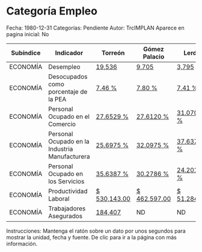 Categoría Empleo
=====

Fecha: 1980-12-31
Categorías: Pendiente
Autor: TrcIMPLAN
Aparece en pagina inicial: No

<table class="table table-bordered matriz">
<thead>
  <tr>
    <th>Subíndice</th>
    <th>Indicador</th>
    <th>Torreón</th>
    <th>Gómez Palacio</th>
    <th>Lerdo</th>
    <th>Matamoros</th>
    <th>La Laguna</th>
  </tr>
</thead>
<tbody>
  <tr>
    <td class="subindice color1">ECONOMÍA</td>
    <td class="indicador color1">Desempleo</td>
    <td class="derecha color1"><a class="vinculo" href="../indicadores-torreon/economia-desempleo.html" data-toggle="tooltip" title="Personas, 2009-12-31, INEGI">19,536</a></td>
    <td class="derecha color1"><a class="vinculo" href="../indicadores-gomez-palacio/economia-desempleo.html" data-toggle="tooltip" title="Personas, 2009-12-31, INEGI">9,705</a></td>
    <td class="derecha color1"><a class="vinculo" href="../indicadores-lerdo/economia-desempleo.html" data-toggle="tooltip" title="Personas, 2009-12-31, INEGI">3,795</a></td>
    <td class="derecha color1"><a class="vinculo" href="../indicadores-matamoros/economia-desempleo.html" data-toggle="tooltip" title="Personas, 2009-12-31, INEGI">2,380</a></td>
    <td class="derecha color1"><a class="vinculo" href="../indicadores-la-laguna/economia-desempleo.html" data-toggle="tooltip" title="Personas, 2009-12-31, INEGI">35,416</a></td>
  </tr>
  <tr>
    <td class="subindice color1">ECONOMÍA</td>
    <td class="indicador color1">Desocupados como porcentaje de la PEA</td>
    <td class="derecha color1"><a class="vinculo" href="../indicadores-torreon/economia-desocupados-como-porcentaje-de-la-pea.html" data-toggle="tooltip" title="Porcentaje, 2009-12-31, INEGI">7.46 %</a></td>
    <td class="derecha color1"><a class="vinculo" href="../indicadores-gomez-palacio/economia-desocupados-como-porcentaje-de-la-pea.html" data-toggle="tooltip" title="Porcentaje, 2009-12-31, INEGI">7.80 %</a></td>
    <td class="derecha color1"><a class="vinculo" href="../indicadores-lerdo/economia-desocupados-como-porcentaje-de-la-pea.html" data-toggle="tooltip" title="Porcentaje, 2009-12-31, INEGI">7.41 %</a></td>
    <td class="derecha color1"><a class="vinculo" href="../indicadores-matamoros/economia-desocupados-como-porcentaje-de-la-pea.html" data-toggle="tooltip" title="Porcentaje, 2009-12-31, INEGI">6.07 %</a></td>
    <td class="derecha color1"><a class="vinculo" href="../indicadores-la-laguna/economia-desocupados-como-porcentaje-de-la-pea.html" data-toggle="tooltip" title="Porcentaje, 2009-12-31, INEGI">7.43 %</a></td>
  </tr>
  <tr>
    <td class="subindice color1">ECONOMÍA</td>
    <td class="indicador color1">Personal Ocupado en el Comercio</td>
    <td class="derecha color1"><a class="vinculo" href="../indicadores-torreon/economia-personal-ocupado-en-el-comercio.html" data-toggle="tooltip" title="Porcentaje, 2008-12-31, INEGI">27.6529 %</a></td>
    <td class="derecha color1"><a class="vinculo" href="../indicadores-gomez-palacio/economia-personal-ocupado-en-el-comercio.html" data-toggle="tooltip" title="Porcentaje, 2008-12-31, INEGI">27.6120 %</a></td>
    <td class="derecha color1"><a class="vinculo" href="../indicadores-lerdo/economia-personal-ocupado-en-el-comercio.html" data-toggle="tooltip" title="Porcentaje, 2008-12-31, INEGI">31.0701 %</a></td>
    <td class="derecha color1"><a class="vinculo" href="../indicadores-matamoros/economia-personal-ocupado-en-el-comercio.html" data-toggle="tooltip" title="Porcentaje, 2008-12-31, INEGI">34.3232 %</a></td>
    <td class="derecha color1"><a class="vinculo" href="../indicadores-la-laguna/economia-personal-ocupado-en-el-comercio.html" data-toggle="tooltip" title="Porcentaje, 2008-12-31, INEGI">28.0342 %</a></td>
  </tr>
  <tr>
    <td class="subindice color1">ECONOMÍA</td>
    <td class="indicador color1">Personal Ocupado en la Industria Manufacturera</td>
    <td class="derecha color1"><a class="vinculo" href="../indicadores-torreon/economia-personal-ocupado-en-la-industria-manufacturera.html" data-toggle="tooltip" title="Personas, 2008-12-31, INEGI">25.6975 %</a></td>
    <td class="derecha color1"><a class="vinculo" href="../indicadores-gomez-palacio/economia-personal-ocupado-en-la-industria-manufacturera.html" data-toggle="tooltip" title="Personas, 2008-12-31, INEGI">32.0975 %</a></td>
    <td class="derecha color1"><a class="vinculo" href="../indicadores-lerdo/economia-personal-ocupado-en-la-industria-manufacturera.html" data-toggle="tooltip" title="Personas, 2008-12-31, INEGI">37.6371 %</a></td>
    <td class="derecha color1"><a class="vinculo" href="../indicadores-matamoros/economia-personal-ocupado-en-la-industria-manufacturera.html" data-toggle="tooltip" title="Personas, 2008-12-31, INEGI">41.5338 %</a></td>
    <td class="derecha color1"><a class="vinculo" href="../indicadores-la-laguna/economia-personal-ocupado-en-la-industria-manufacturera.html" data-toggle="tooltip" title="Personas, 2008-12-31, INEGI">28.5940 %</a></td>
  </tr>
  <tr>
    <td class="subindice color1">ECONOMÍA</td>
    <td class="indicador color1">Personal Ocupado en los Servicios</td>
    <td class="derecha color1"><a class="vinculo" href="../indicadores-torreon/economia-personal-ocupado-en-los-servicios.html" data-toggle="tooltip" title="Porcentaje, 2008-12-31, INEGI">35.6387 %</a></td>
    <td class="derecha color1"><a class="vinculo" href="../indicadores-gomez-palacio/economia-personal-ocupado-en-los-servicios.html" data-toggle="tooltip" title="Porcentaje, 2008-12-31, INEGI">30.2786 %</a></td>
    <td class="derecha color1"><a class="vinculo" href="../indicadores-lerdo/economia-personal-ocupado-en-los-servicios.html" data-toggle="tooltip" title="Porcentaje, 2008-12-31, INEGI">24.2010 %</a></td>
    <td class="derecha color1"><a class="vinculo" href="../indicadores-matamoros/economia-personal-ocupado-en-los-servicios.html" data-toggle="tooltip" title="Porcentaje, 2008-12-31, INEGI">17.9535 %</a></td>
    <td class="derecha color1"><a class="vinculo" href="../indicadores-la-laguna/economia-personal-ocupado-en-los-servicios.html" data-toggle="tooltip" title="Porcentaje, 2008-12-31, INEGI">32.9908 %</a></td>
  </tr>
  <tr>
    <td class="subindice color1">ECONOMÍA</td>
    <td class="indicador color1">Productividad Laboral</td>
    <td class="derecha color1"><a class="vinculo" href="../indicadores-torreon/economia-productividad-laboral.html" data-toggle="tooltip" title="Pesos, 2010-12-31, IMCO">$ 530,143.00</a></td>
    <td class="derecha color1"><a class="vinculo" href="../indicadores-gomez-palacio/economia-productividad-laboral.html" data-toggle="tooltip" title="Pesos, 2010-12-31, IMCO">$ 462,597.00</a></td>
    <td class="derecha color1"><a class="vinculo" href="../indicadores-lerdo/economia-productividad-laboral.html" data-toggle="tooltip" title="Pesos, 2010-12-31, IMCO">$ 51,284.00</a></td>
    <td class="derecha color1"><a class="vinculo" href="../indicadores-matamoros/economia-productividad-laboral.html" data-toggle="tooltip" title="Pesos, 2010-12-31, IMCO">$ 45,744.00</a></td>
    <td class="derecha color1"><a class="vinculo" href="../indicadores-la-laguna/economia-productividad-laboral.html" data-toggle="tooltip" title="Pesos, 2010-12-31, IMCO">$ 421,204.00</a></td>
  </tr>
  <tr>
    <td class="subindice color1">ECONOMÍA</td>
    <td class="indicador color1">Trabajadores Asegurados</td>
    <td class="derecha color1"><a class="vinculo" href="../indicadores-torreon/economia-trabajadores-asegurados.html" data-toggle="tooltip" title="Personas, 2012-12-31, IMSS Subdelegación Torreón">184,407</a></td>
    <td class="nd">ND</td>
    <td class="nd">ND</td>
    <td class="nd">ND</td>
    <td class="nd">ND</td>
  </tr>
</tbody>
</table>
<p class="instrucciones">Instrucciones: Mantenga el ratón sobre un dato por unos segundos para mostrar la unidad, fecha y fuente. De clic para ir a la página con más información.</p>